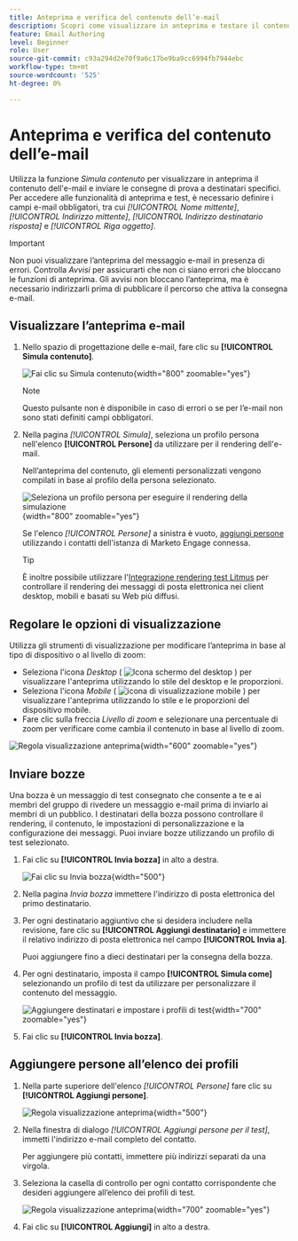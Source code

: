 ```yaml
---
title: Anteprima e verifica del contenuto dell’e-mail
description: Scopri come visualizzare in anteprima e testare il contenuto delle e-mail per assicurarti che sia privo di errori nelle impostazioni di contenuto e personalizzazione.
feature: Email Authoring
level: Beginner
role: User
source-git-commit: c93a294d2e70f9a6c17be9ba9cc6994fb7944ebc
workflow-type: tm+mt
source-wordcount: '525'
ht-degree: 0%

---
```


# Anteprima e verifica del contenuto dell’e-mail

Utilizza la funzione _Simula contenuto_ per visualizzare in anteprima il contenuto dell&#39;e-mail e inviare le consegne di prova a destinatari specifici. Per accedere alle funzionalità di anteprima e test, è necessario definire i campi e-mail obbligatori, tra cui _[!UICONTROL Nome mittente]_, _[!UICONTROL Indirizzo mittente]_, _[!UICONTROL Indirizzo destinatario risposta]_ e _[!UICONTROL Riga oggetto]_.

>[!IMPORTANT]
>
>Non puoi visualizzare l’anteprima del messaggio e-mail in presenza di errori. Controlla _Avvisi_ per assicurarti che non ci siano errori che bloccano le funzioni di anteprima. Gli avvisi non bloccano l’anteprima, ma è necessario indirizzarli prima di pubblicare il percorso che attiva la consegna e-mail.

## Visualizzare l’anteprima e-mail

1. Nello spazio di progettazione delle e-mail<!-- or the email properties -->, fare clic su **[!UICONTROL Simula contenuto]**.

   ![Fai clic su Simula contenuto](assets/email-simulate-content-.png){width="800" zoomable="yes"}

   >[!NOTE]
   >
   >Questo pulsante non è disponibile in caso di errori o se per l’e-mail non sono stati definiti campi obbligatori.

1. Nella pagina _[!UICONTROL Simula]_, seleziona un profilo persona nell&#39;elenco **[!UICONTROL Persone]** da utilizzare per il rendering dell&#39;e-mail.

   Nell’anteprima del contenuto, gli elementi personalizzati vengono compilati in base al profilo della persona selezionato.

   ![Seleziona un profilo persona per eseguire il rendering della simulazione](./assets/email-simulate-content-preview.png){width="800" zoomable="yes"}

   Se l&#39;elenco _[!UICONTROL Persone]_ a sinistra è vuoto, [aggiungi persone](#add-people-to-the-profiles-list) utilizzando i contatti dell&#39;istanza di Marketo Engage connessa.

   >[!TIP]
   >
   >È inoltre possibile utilizzare l&#39;[Integrazione rendering test Litmus](./email-test-rendering.md) per controllare il rendering dei messaggi di posta elettronica nei client desktop, mobili e basati su Web più diffusi.

## Regolare le opzioni di visualizzazione

Utilizza gli strumenti di visualizzazione per modificare l’anteprima in base al tipo di dispositivo o al livello di zoom:

* Seleziona l&#39;icona _Desktop_ ( ![Icona schermo del desktop](../../assets/do-not-localize/icon-device-desktop.svg) ) per visualizzare l&#39;anteprima utilizzando lo stile del desktop e le proporzioni.
* Seleziona l&#39;icona _Mobile_ ( ![icona di visualizzazione mobile](../../assets/do-not-localize/icon-device-mobile.svg) ) per visualizzare l&#39;anteprima utilizzando lo stile e le proporzioni del dispositivo mobile.
* Fare clic sulla freccia _Livello di zoom_ e selezionare una percentuale di zoom per verificare come cambia il contenuto in base al livello di zoom.

![Regola visualizzazione anteprima](assets/email-simulate-content-preview-display-options.png){width="600" zoomable="yes"}

## Inviare bozze

Una bozza è un messaggio di test consegnato che consente a te e ai membri del gruppo di rivedere un messaggio e-mail prima di inviarlo ai membri di un pubblico. I destinatari della bozza possono controllare il rendering, il contenuto, le impostazioni di personalizzazione e la configurazione dei messaggi. Puoi inviare bozze utilizzando un profilo di test selezionato.

1. Fai clic su **[!UICONTROL Invia bozza]** in alto a destra.

   ![Fai clic su Invia bozza](assets/email-simulate-content-preview-send-proof.png){width="500"}

1. Nella pagina _Invia bozza_ immettere l&#39;indirizzo di posta elettronica del primo destinatario.

1. Per ogni destinatario aggiuntivo che si desidera includere nella revisione, fare clic su **[!UICONTROL Aggiungi destinatario]** e immettere il relativo indirizzo di posta elettronica nel campo **[!UICONTROL Invia a]**.

   Puoi aggiungere fino a dieci destinatari per la consegna della bozza.

1. Per ogni destinatario, imposta il campo **[!UICONTROL Simula come]** selezionando un profilo di test da utilizzare per personalizzare il contenuto del messaggio.

   ![Aggiungere destinatari e impostare i profili di test](assets/email-simulate-content-preview-send-proof-recipients.png){width="700" zoomable="yes"}

1. Fai clic su **[!UICONTROL Invia bozza]**.

## Aggiungere persone all’elenco dei profili

1. Nella parte superiore dell&#39;elenco _[!UICONTROL Persone]_ fare clic su **[!UICONTROL Aggiungi persone]**.

   ![Regola visualizzazione anteprima](assets/email-simulate-content-add-people.png){width="500"}

1. Nella finestra di dialogo _[!UICONTROL Aggiungi persone per il test]_, immetti l&#39;indirizzo e-mail completo del contatto.

   Per aggiungere più contatti, immettere più indirizzi separati da una virgola.

1. Seleziona la casella di controllo per ogni contatto corrispondente che desideri aggiungere all’elenco dei profili di test.

   ![Regola visualizzazione anteprima](assets/email-simulate-content-add-people-addresses.png){width="700" zoomable="yes"}

1. Fai clic su **[!UICONTROL Aggiungi]** in alto a destra.
